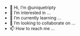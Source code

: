 - 👋 Hi, I’m @uniquetripty
- 👀 I’m interested in ...
- 🌱 I’m currently learning ...
- 💞️ I’m looking to collaborate on ...
- 📫 How to reach me ...

<!---
uniquetripty/uniquetripty is a ✨ special ✨ repository because its `README.md` (this file) appears on your GitHub profile.
You can click the Preview link to take a look at your changes.
--->
